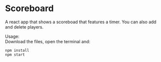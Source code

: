 # Scoreboard

 A react app that shows a scoreboad that features a timer. You can also add and delete players.

 Usage:
 <br>
 Download the files, open the terminal and:
 
 ```
 npm install
 npm start
 ```